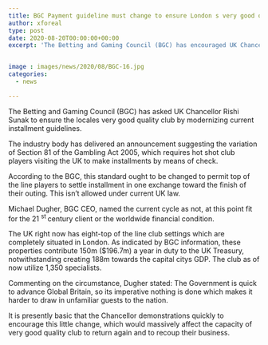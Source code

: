 ```yaml
---
title: BGC Payment guideline must change to ensure London s very good quality club
author: xforeal 
type: post
date: 2020-08-20T00:00:00+00:00
excerpt: 'The Betting and Gaming Council (BGC) has encouraged UK Chancellor Rishi Sunak to ensure the locales very good quality gambling clubs by modernizing current installment regulations '


image : images/news/2020/08/BGC-16.jpg
categories:
  - news

---
```

The Betting and Gaming Council (BGC) has asked UK Chancellor Rishi Sunak to ensure the locales very good quality club by modernizing current installment guidelines. 

The industry body has delivered an announcement suggesting the variation of Section 81 of the Gambling Act 2005, which requires hot shot club players visiting the UK to make installments by means of check. 

According to the BGC, this standard ought to be changed to permit top of the line players to settle installment in one exchange toward the finish of their outing. This isn&#8217;t allowed under current UK law. 

Michael Dugher, BGC CEO, named the current cycle as not, at this point fit for the 21 <sup>st </sup> century client or the worldwide financial condition. 

The UK right now has eight-top of the line club settings which are completely situated in London. As indicated by BGC information, these properties contribute 150m ($196.7m) a year in duty to the UK Treasury, notwithstanding creating 188m towards the capital citys GDP. The club as of now utilize 1,350 specialists. 

Commenting on the circumstance, Dugher stated: The Government is quick to advance Global Britain, so its imperative nothing is done which makes it harder to draw in unfamiliar guests to the nation. 

It is presently basic that the Chancellor demonstrations quickly to encourage this little change, which would massively affect the capacity of very good quality club to return again and to recoup their business.